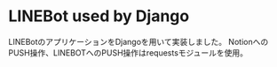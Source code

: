 # LINEBot used by Django
LINEBotのアプリケーションをDjangoを用いて実装しました。
NotionへのPUSH操作、LINEBOTへのPUSH操作はrequestsモジュールを使用。
